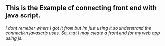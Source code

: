## This is the Example of connecting front end with java script.

###### I dont remeber where I got it from but Im just using it so understrand the connection javascrip uses. So, that I may create a front end for my web app using js. 